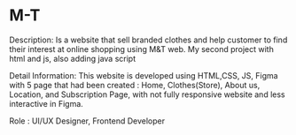 # M-T

Description: Is a website that sell branded clothes and help customer to find their interest
at online shopping using M&T web. My second project with html and js, also adding java script

Detail Information: This website is developed using HTML,CSS, JS, Figma with 5 page that
had been created : Home, Clothes(Store), About us, Location, and Subscription Page, with
not fully responsive website and less interactive in Figma.

Role : UI/UX Designer, Frontend Developer
